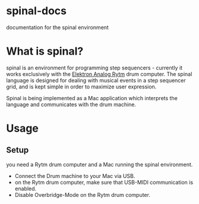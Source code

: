 # spinal-docs
documentation for the spinal environment


# What is spinal?
spinal is an environment for programming step sequencers - currently it works exclusively with the [Elektron Analog Rytm](http://eu.elektron.se/drum-machines/analog-rytm/) drum computer. The spinal language is designed for dealing with musical events in a step sequencer  grid, and is kept simple in order to maximize user expression.

Spinal is being implemented as a Mac application which interprets the language and communicates with the drum machine.

# Usage
## Setup
you need a Rytm drum computer and a Mac running the spinal environment.
- Connect the Drum machine to your Mac via USB.
- on the Rytm drum computer, make sure that USB-MIDI communication is enabled.
- Disable Overbridge-Mode on the Rytm drum computer.
